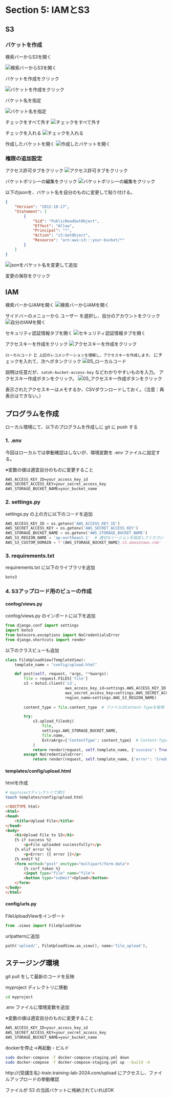 # Section 5: IAMとS3

## S3

### バケットを作成
検索バーからS3を開く

![検索バーからS3を開く](img/05_open_s3.png)

バケットを作成をクリック

![バケットを作成をクリック](img/05_create_bucket.png)

バケット名を指定

![バケット名を指定](img/05_bucket_name.png)

チェックをすべて外す
![チェックをすべて外す](img/05_release_all.png)

チェックを入れる
![チェックを入れる](img/05_add_check.png)

作成したバケットを開く
![作成したバケットを開く](img/05_open_bucket.png)

### 権限の追加設定

アクセス許可タブをクリック
![アクセス許可タブをクリック](img/05_click_kyoka_tab.png)

バケットポリシーの編集をクリック
![バケットポリシーの編集をクリック](img/05_edit_policy.png)

以下のjsonを、バケット名を自分のものに変更して貼り付ける。

```json
{
    "Version": "2012-10-17",
    "Statement": [
        {
            "Sid": "PublicReadGetObject",
            "Effect": "Allow",
            "Principal": "*",
            "Action": "s3:GetObject",
            "Resource": "arn:aws:s3:::your-bucket/*"
        }
    ]
}
```
![jsonをバケット名を変更して追加](img/05_add_json.png)

変更の保存をクリック

## IAM

検索バーからIAMを開く
![検索バーからIAMを開く](img/05_open_iam.png)

サイドバーのメニューから ユーザー を選択し、自分のアカウントをクリック
![自分のIAMを開く](img/05_open_iam.png)

セキュリティ認証情報タブを開く
![セキュリティ認証情報タブを開く](img/05_open_secure_tab.png)

アクセスキーを作成をクリック
![アクセスキーを作成をクリック](img/05_click_create_key.png)


`ローカルコード` と `上記のレコメンデーションを理解し、アクセスキーを作成します。` にチェックを入れて、次へボタンクリック
![05_ローカルコード](img/05_local_code.png)

説明は任意だが、`satoh-bucket-access-key` などわかりやすいものを入力。
アクセスキー作成ボタンをクリック。
![05_アクセスキー作成ボタンをクリック](img/05_click_key_create_button.png)

表示されたアクセスキーはメモするか、CSVダウンロードしておく。（注意：再表示はできない。）

## プログラムを作成

ローカル環境にて、以下のプログラムを作成しに git に push する

### 1. .env
今回はローカルでは挙動確認はしないが、環境変数を .env ファイルに設定する。

※変数の値は適宜自分のものに変更すること
```txt
AWS_ACCESS_KEY_ID=your_access_key_id
AWS_SECRET_ACCESS_KEY=your_secret_access_key
AWS_STORAGE_BUCKET_NAME=your_bucket_name
```

### 2. settings.py

settings.py の上の方に以下のコードを追加

```py
AWS_ACCESS_KEY_ID = os.getenv('AWS_ACCESS_KEY_ID')
AWS_SECRET_ACCESS_KEY = os.getenv('AWS_SECRET_ACCESS_KEY')
AWS_STORAGE_BUCKET_NAME = os.getenv('AWS_STORAGE_BUCKET_NAME')
AWS_S3_REGION_NAME = 'ap-northeast-1'  # 適切なリージョンを設定してください
AWS_S3_CUSTOM_DOMAIN = f'{AWS_STORAGE_BUCKET_NAME}.s3.amazonaws.com'
```

### 3. requirements.txt

requirements.txt に以下のライブラリを追加
```txt
boto3
```

### 4. S3アップロード用のビューの作成

#### confog/views.py

confog/views.py のインポートに以下を追加
```py
from django.conf import settings
import boto3
from botocore.exceptions import NoCredentialsError
from django.shortcuts import render
```

以下のクラスビューも追加
```py
class FileUploadView(TemplateView):
    template_name = "config/upload.html"

    def post(self, request, *args, **kwargs):
        file = request.FILES['file']
        s3 = boto3.client('s3', 
                          aws_access_key_id=settings.AWS_ACCESS_KEY_ID,
                          aws_secret_access_key=settings.AWS_SECRET_ACCESS_KEY,
                          region_name=settings.AWS_S3_REGION_NAME)
        
        content_type = file.content_type  # ファイルのContent-Typeを取得

        try:
            s3.upload_fileobj(
                file, 
                settings.AWS_STORAGE_BUCKET_NAME, 
                file.name,
                ExtraArgs={'ContentType': content_type}  # Content-Typeを指定
            )
            return render(request, self.template_name, {'success': True})
        except NoCredentialsError:
            return render(request, self.template_name, {'error': 'Credentials not available'})
```

#### templates/config/upload.html

htmlを作成

```sh
# myprojectディレクトリで実行
touch templates/config/upload.html
```

```html
<!DOCTYPE html>
<html>
<head>
    <title>Upload File</title>
</head>
<body>
    <h1>Upload File to S3</h1>
    {% if success %}
        <p>File uploaded successfully!</p>
    {% elif error %}
        <p>Error: {{ error }}</p>
    {% endif %}
    <form method="post" enctype="multipart/form-data">
        {% csrf_token %}
        <input type="file" name="file">
        <button type="submit">Upload</button>
    </form>
</body>
</html>
```

#### config/urls.py

FileUploadViewをインポート
```py
from .views import FileUploadView
```

urlpatternに追加
```py
path('upload/', FileUploadView.as_view(), name='file_upload'),
```

## ステージング環境

git pull をして最新のコードを反映

myproject ディレクトリに移動

```sh
cd myproject
```
.env ファイルに環境変数を追加

※変数の値は適宜自分のものに変更すること
```txt
AWS_ACCESS_KEY_ID=your_access_key_id
AWS_SECRET_ACCESS_KEY=your_secret_access_key
AWS_STORAGE_BUCKET_NAME=your_bucket_name
```

dockerを停止→再起動・ビルド
```sh
sudo docker-compose -f docker-compose-staging.yml down
sudo docker-compose -f docker-compose-staging.yml up --build -d
```

http://{受講生名}-train.training-lab-2024.com/upload にアクセスし、ファイルアップロードの挙動確認

ファイルが S3 の当該バケットに格納されていればOK